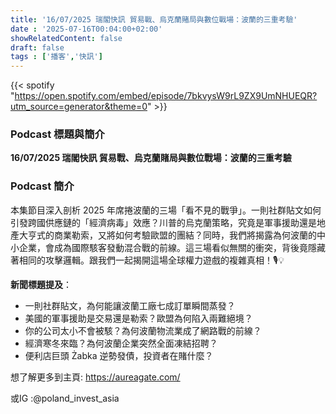 ```yaml
---
title: '16/07/2025 瑞閣快訊 貿易戰、烏克蘭賭局與數位戰場：波蘭的三重考驗'
date : '2025-07-16T00:04:00+02:00'
showRelatedContent: false
draft: false
tags : ['播客','快訊']
---
```

{{< spotify "https://open.spotify.com/embed/episode/7bkvysW9rL9ZX9UmNHUEQR?utm_source=generator&theme=0" >}}


### Podcast 標題與簡介

**16/07/2025 瑞閣快訊 貿易戰、烏克蘭賭局與數位戰場：波蘭的三重考驗**

### Podcast 簡介

本集節目深入剖析 2025 年席捲波蘭的三場「看不見的戰爭」。一則社群貼文如何引發跨國供應鏈的「經濟病毒」效應？川普的烏克蘭策略，究竟是軍事援助還是地產大亨式的商業勒索，又將如何考驗歐盟的團結？同時，我們將揭露為何波蘭的中小企業，會成為國際駭客發動混合戰的前線。這三場看似無關的衝突，背後竟隱藏著相同的攻擊邏輯。跟我們一起揭開這場全球權力遊戲的複雜真相！🎙️💡

**新聞標題提及**：

-   一則社群貼文，為何能讓波蘭工廠七成訂單瞬間蒸發？
-   美國的軍事援助是交易還是勒索？歐盟為何陷入兩難絕境？
-   你的公司太小不會被駭？為何波蘭物流業成了網路戰的前線？
-   經濟寒冬來臨？為何波蘭企業突然全面凍結招聘？
-   便利店巨頭 Żabka 逆勢發債，投資者在賭什麼？

想了解更多到主頁: https://aureagate.com/

或IG :@poland_invest_asia